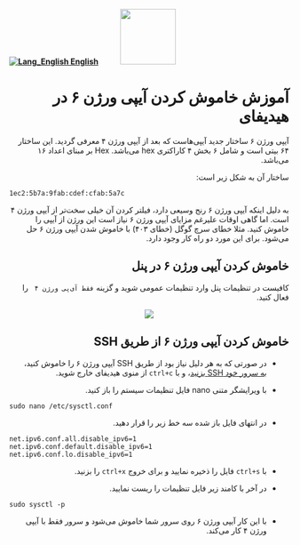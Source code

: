 [**![Lang_English](https://user-images.githubusercontent.com/125398461/229074810-599bd7f9-0bc1-44a9-b76e-90bf7e182314.png) English**](https://github.com/hiddify/hiddify-config/wiki/How-to-disable-IP-version-6-on-Hiddify)&nbsp;&nbsp;&nbsp;&nbsp;&nbsp;&nbsp;&nbsp;&nbsp;&nbsp;&nbsp;<a href="https://github.com/hiddify/hiddify-config/wiki/%D9%87%D9%85%D9%87-%D8%A2%D9%85%D9%88%D8%B2%D8%B4%E2%80%8C%D9%87%D8%A7-%D9%88-%D9%88%DB%8C%D8%AF%D8%A6%D9%88%D9%87%D8%A7"><img width="100" src="https://github.com/hiddify/hiddify-config/assets/125398461/3704cd84-eee6-4c45-abe7-3c02936bbebb" /></a>


<div dir="rtl">

# آموزش خاموش کردن آیپی ورژن ۶ در هیدیفای

آیپی ورژن ۶ ساختار جدید آیپی‌هاست که بعد از آیپی ورژن ۴ معرفی گردید. این ساختار ۶۴ بیتی است و شامل ۶ بخش ۴ کاراکتری hex می‌باشد. Hex بر مبنای اعداد ۱۶ می‌باشد.

ساختار آن به شکل زیر است:

<div dir=ltr>

`1ec2:5b7a:9fab:cdef:cfab:5a7c`
</div>

به دلیل اینکه آیپی ورژن ۶ رنج وسیعی دارد، فیلتر کردن آن خیلی سخت‌تر از آیپی ورژن ۴ است.
اما گاهی اوقات علیرغم مزایای آیپی ورژن ۶ نیاز است این ورژن از آیپی را خاموش کنید. مثلا خطای سرچ گوگل (خطای ۴۰۳) با خاموش شدن آیپی ورژن ۶ حل می‌شود. برای این مورد دو راه کار وجود دارد.

## خاموش کردن آیپی ورژن ۶ در پنل
کافیست در تنظیمات پنل وارد تنظیمات عمومی شوید و گزینه `فقط آی‌پی ورژن ۴ ` را فعال کنید.

<div align=center>

<img src="https://github.com/hiddify/hiddify-config/assets/125398461/31c459d3-0ec7-4a74-8871-fc742cd73749" />
</div>

## خاموش کردن آیپی ورژن ۶ از طریق SSH
* در صورتی که به هر دلیل نیاز بود از طریق SSH آیپی ورژن ۶ را خاموش کنید، [به سرور خود SSH بزنید](https://github.com/hiddify/hiddify-config/wiki/SSH-%D8%A2%D9%85%D9%88%D8%B2%D8%B4-%D8%A7%D8%AA%D8%B5%D8%A7%D9%84-%D8%A8%D9%87-%D8%B3%D8%B1%D9%88%D8%B1-%D8%A7%D8%B2-%D8%B7%D8%B1%DB%8C%D9%82)، و با `ctrl+c` از منوی هیدیفای خارج شوید.

* با ویرایشگر متنی nano فایل تنظیمات سیستم را باز کنید.

<div dir="ltr">

```
sudo nano /etc/sysctl.conf
```
</div>

* در انتهای فایل باز شده سه خط زیر را قرار دهید.


<div dir="ltr">

```
net.ipv6.conf.all.disable_ipv6=1
net.ipv6.conf.default.disable_ipv6=1
net.ipv6.conf.lo.disable_ipv6=1
```
</div>

* با `ctrl+s` فایل را ذخیره نمایید و برای خروج `ctrl+x` را بزنید.

* در آخر با کامند زیر فایل تنظیمات را ریست نمایید.

<div dir="ltr">

```
sudo sysctl -p
```
</div>

* با این کار آیپی ورژن ۶ روی سرور شما خاموش می‌شود و سرور فقط با آیپی ورژن ۴ کار می‌کند. 